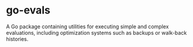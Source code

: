 # go-evals
A Go package containing utilities for executing simple and complex evaluations, including optimization systems such as backups or walk-back histories.
